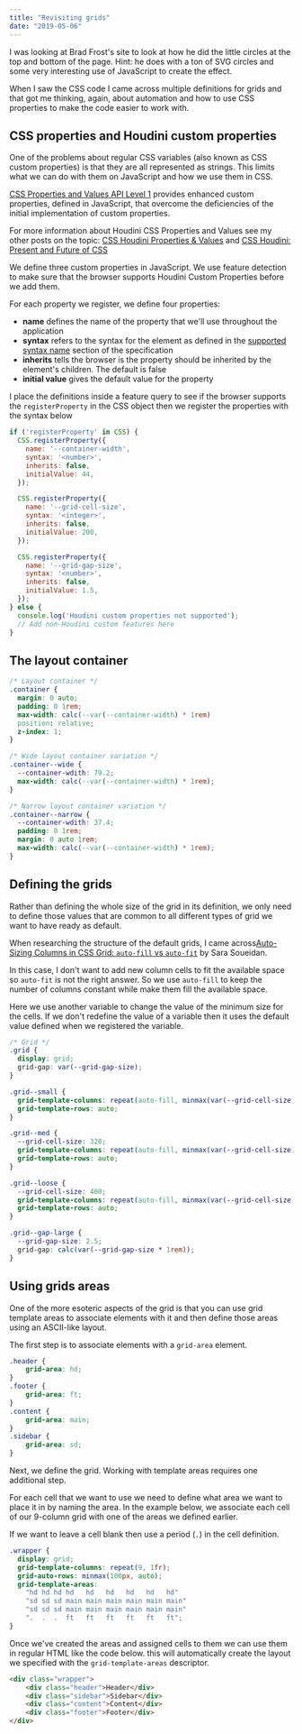 ```yaml
---
title: "Revisiting grids"
date: "2019-05-06"
---
```


I was looking at Brad Frost's site to look at how he did the little circles at the top and bottom of the page. Hint: he does with a ton of SVG circles and some very interesting use of JavaScript to create the effect.

When I saw the CSS code I came across multiple definitions for grids and that got me thinking, again, about automation and how to use CSS properties to make the code easier to work with.

## CSS properties and Houdini custom properties

One of the problems about regular CSS variables (also known as CSS custom properties) is that they are all represented as strings. This limits what we can do with them on JavaScript and how we use them in CSS.

[CSS Properties and Values API Level 1](https://www.w3.org/TR/css-properties-values-api-1/) provides enhanced custom properties, defined in JavaScript, that overcome the deficiencies of the initial implementation of custom properties.

For more information about Houdini CSS Properties and Values see my other posts on the topic: [CSS Houdini Properties & Values](https://publishing-project.rivendellweb.net/css-houdini-properties-values/) and [CSS Houdini: Present and Future of CSS](https://publishing-project.rivendellweb.net/css-houdini-present-and-future-of-css/)

We define three custom properties in JavaScript. We use feature detection to make sure that the browser supports Houdini Custom Properties before we add them.

For each property we register, we define four properties:

- **name** defines the name of the property that we'll use throughout the application
- **syntax** refers to the syntax for the element as defined in the [supported syntax name](https://drafts.css-houdini.org/css-properties-values-api-1/#supported-names) section of the specification
- **inherits** tells the browser is the property should be inherited by the element's children. The default is false
- **initial value** gives the default value for the property

I place the definitions inside a feature query to see if the browser supports the `registerProperty` in the CSS object then we register the properties with the syntax below

```js
if ('registerProperty' in CSS) {
  CSS.registerProperty({
    name: '--container-width',
    syntax: '<number>',
    inherits: false,
    initialValue: 44,
  });

  CSS.registerProperty({
    name: '--grid-cell-size',
    syntax: '<integer>',
    inherits: false,
    initialValue: 200,
  });

  CSS.registerProperty({
    name: '--grid-gap-size',
    syntax: '<number>',
    inherits: false,
    initialValue: 1.5,
  });
} else {
  console.log('Houdini custom properties not supported');
  // Add non-Houdini custom features here
}
```

## The layout container

```css
/* Layout container */
.container {
  margin: 0 auto;
  padding: 0 1rem;
  max-width: calc(--var(--container-width) * 1rem)
  position: relative;
  z-index: 1;
}

/* Wide layout container variation */
.container--wide {
  --container-wdith: 79.2;
  max-width: calc(--var(--container-width) * 1rem);
}

/* Narrow layout container variation */
.container--narrow {
  --container-wdith: 37.4;
  padding: 0 1rem;
  margin: 0 auto 1rem;
  max-width: calc(--var(--container-width) * 1rem);
}
```

## Defining the grids

Rather than defining the whole size of the grid in its definition, we only need to define those values that are common to all different types of grid we want to have ready as default.

When researching the structure of the default grids, I came across[Auto-Sizing Columns in CSS Grid: `auto-fill` vs `auto-fit`](https://css-tricks.com/auto-sizing-columns-css-grid-auto-fill-vs-auto-fit/) by Sara Soueidan.

In this case, I don't want to add new column cells to fit the available space so `auto-fit` is not the right answer. So we use `auto-fill` to keep the number of columns constant while make them fill the available space.

Here we use another variable to change the value of the minimum size for the cells. If we don't redefine the value of a variable then it uses the default value defined when we registered the variable.

```css
/* Grid */
.grid {
  display: grid;
  grid-gap: var(--grid-gap-size);
}

.grid--small {
  grid-template-columns: repeat(auto-fill, minmax(var(--grid-cell-size), 1fr));
  grid-template-rows: auto;
}

.grid--med {
  --grid-cell-size: 320;
  grid-template-columns: repeat(auto-fill, minmax(var(--grid-cell-size), 1fr));
  grid-template-rows: auto;
}

.grid--loose {
  --grid-cell-size: 400;
  grid-template-columns: repeat(auto-fill, minmax(var(--grid-cell-size), 1fr));
  grid-template-rows: auto;
}

.grid--gap-large {
  --grid-gap-size: 2.5;
  grid-gap: calc(var(--grid-gap-size * 1rem));
}
```

## Using grids areas

One of the more esoteric aspects of the grid is that you can use grid template areas to associate elements with it and then define those areas using an ASCII-like layout.

The first step is to associate elements with a `grid-area` element.

```css
.header {
    grid-area: hd;
}
.footer {
    grid-area: ft;
}
.content {
    grid-area: main;
}
.sidebar {
    grid-area: sd;
}
```

Next, we define the grid. Working with template areas requires one additional step.

For each cell that we want to use we need to define what area we want to place it in by naming the area. In the example below, we associate each cell of our 9-column grid with one of the areas we defined earlier.

If we want to leave a cell blank then use a period (`.`) in the cell definition.

```css
.wrapper {
  display: grid;
  grid-template-columns: repeat(9, 1fr);
  grid-auto-rows: minmax(100px, auto);
  grid-template-areas:
    "hd hd hd hd   hd   hd   hd   hd   hd"
    "sd sd sd main main main main main main"
    "sd sd sd main main main main main main"
    ".  .  .  ft   ft   ft   ft   ft   ft";
}
```

Once we've created the areas and assigned cells to them we can use them in regular HTML like the code below. this will automatically create the layout we specified with the `grid-template-areas` descriptor.

```html
<div class="wrapper">
    <div class="header">Header</div>
    <div class="sidebar">Sidebar</div>
    <div class="content">Content</div>
    <div class="footer">Footer</div>
</div>
```
